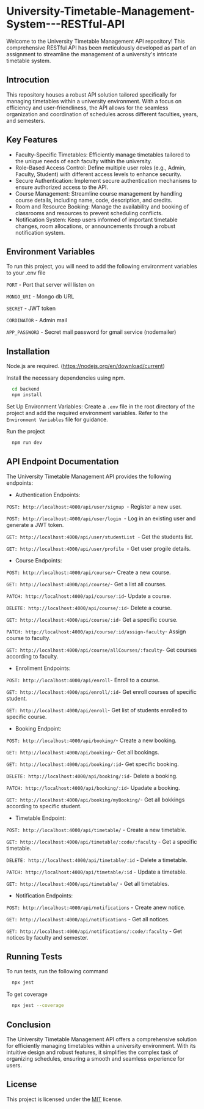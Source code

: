 # University-Timetable-Management-System---RESTful-API

Welcome to the University Timetable Management API repository! This comprehensive RESTful API has been meticulously developed as part of an assignment to streamline the management of a university's intricate timetable system.

## Introcution

This repository houses a robust API solution tailored specifically for managing timetables within a university environment. With a focus on efficiency and user-friendliness, the API allows for the seamless organization and coordination of schedules across different faculties, years, and semesters.

## Key Features

- Faculty-Specific Timetables: Efficiently manage timetables tailored to the unique needs of each faculty within the university.
- Role-Based Access Control: Define multiple user roles (e.g., Admin, Faculty, Student) with different access levels to enhance security.
- Secure Authentication: Implement secure authentication mechanisms to ensure authorized access to the API.
- Course Management: Streamline course management by handling course details, including name, code, description, and credits.
- Room and Resource Booking: Manage the availability and booking of classrooms and resources to prevent scheduling conflicts.
- Notification System: Keep users informed of important timetable changes, room allocations, or announcements through a robust notification system.

## Environment Variables

To run this project, you will need to add the following environment variables to your .env file

`PORT` - Port that server will listen on

`MONGO_URI` - Mongo db URL

`SECRET` - JWT token

`CORDINATOR` - Admin mail

`APP_PASSWORD` - Secret mail password for gmail service (nodemailer)

## Installation

Node.js are required.
(https://nodejs.org/en/download/current)

Install the necessary dependencies using npm.

```bash
  cd backend
  npm install
```

Set Up Environment Variables: Create a `.env` file in the root directory of the project and add the required environment variables. Refer to the `Environment Variables` file for guidance.

Run the project

```bash
  npm run dev
```

## API Endpoint Documentation

The University Timetable Management API provides the following endpoints:

- Authentication Endpoints:

`POST: http://localhost:4000/api/user/signup `- Register a new user.

`POST: http://localhost:4000/api/user/login `- Log in an existing user and generate a JWT token.

`GET: http://localhost:4000/api/user/studentList `- Get the students list.

`GET: http://localhost:4000/api/user/profile `- Get user progile details.

- Course Endpoints:

`POST: http://localhost:4000/api/course/`- Create a new course.

`GET: http://localhost:4000/api/course/`- Get a list all courses.

`PATCH: http://localhost:4000/api/course/:id`- Update a course.

`DELETE: http://localhost:4000/api/course/:id`- Delete a course.

`GET: http://localhost:4000/api/course/:id`- Get a specific course.

`PATCH: http://localhost:4000/api/course/:id/assign-faculty`- Assign course to faculty.

`GET: http://localhost:4000/api/course/allCourses/:faculty`- Get courses according to faculty.

- Enrollment Endpoints:

`POST: http://localhost:4000/api/enroll`- Enroll to a course.

`GET: http://localhost:4000/api/enroll/:id`- Get enroll courses of specific student.

`GET: http://localhost:4000/api/enroll`- Get list of students enrolled to specific course.

- Booking Endpoint:

`POST: http://localhost:4000/api/booking/`- Create a new booking.

`GET: http://localhost:4000/api/booking/`- Get all bookings.

`GET: http://localhost:4000/api/booking/:id`- Get specific booking.

`DELETE: http://localhost:4000/api/booking/:id`- Delete a booking.

`PATCH: http://localhost:4000/api/booking/:id`- Upadate a booking.

`GET: http://localhost:4000/api/booking/myBooking/`- Get all bokkings according to specific student.

- Timetable Endpoint:

`POST: http://localhost:4000/api/timetable/` - Create a new timetable.

`GET: http://localhost:4000/api/timetable/:code/:faculty` - Get a specific timetable.

`DELETE: http://localhost:4000/api/timetable/:id` - Delete a timetable.

`PATCH: http://localhost:4000/api/timetable/:id` - Update a timetable.

`GET: http://localhost:4000/api/timetable/` - Get all timetables.

- Notification Endpoints:

`POST: http://localhost:4000/api/notifications` - Create anew notice.

`GET: http://localhost:4000/api/notifications` - Get all notices.

`GET: http://localhost:4000/api/notifications/:code/:faculty` - Get notices by faculty and semester.

## Running Tests

To run tests, run the following command

```bash
  npx jest
```

To get coverage

```bash
  npx jest --coverage
```

## Conclusion

The University Timetable Management API offers a comprehensive solution for efficiently managing timetables within a university environment. With its intuitive design and robust features, it simplifies the complex task of organizing schedules, ensuring a smooth and seamless experience for users.

## License

This project is licensed under the [MIT](https://choosealicense.com/licenses/mit/) license.

